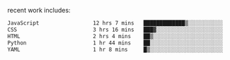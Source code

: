 
<!--<img width="1415" height="100" alt="blu" src="https://github.com/rdsilva01/rdsilva01/assets/101207588/deb060e5-d035-4f09-b511-e3f50605b207">-->

<!-- \> Enthusiastic about developing and building solutions <br>
\> Computer Science and Engineering @ UBI -->

<!-- <a href="https://www.rodrigosilva.live/">personal website</a> 🏁 -->

<!-- ![](https://komarev.com/ghpvc/?username=rdsilva01) -->

recent work includes:
<!--START_SECTION:waka-->

```txt
JavaScript                 12 hrs 7 mins   █████████████▒░░░░░░░░░░░   53.88 %
CSS                        3 hrs 16 mins   ███▓░░░░░░░░░░░░░░░░░░░░░   14.58 %
HTML                       2 hrs 4 mins    ██▒░░░░░░░░░░░░░░░░░░░░░░   09.20 %
Python                     1 hr 44 mins    ██░░░░░░░░░░░░░░░░░░░░░░░   07.72 %
YAML                       1 hr 8 mins     █▒░░░░░░░░░░░░░░░░░░░░░░░   05.09 %
```

<!--END_SECTION:waka-->

